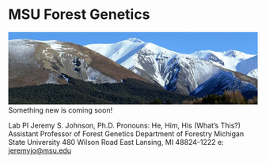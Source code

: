 # MSU Forest Genetics

![DGRC Trial](NZ_Treeline.jpg)
Something new is coming soon!

Lab PI
Jeremy S. Johnson, Ph.D.
Pronouns: He, Him, His (What’s This?)
Assistant Professor of Forest Genetics
Department of Forestry
Michigan State University
480 Wilson Road
East Lansing, MI 48824-1222
e: jeremyjo@msu.edu

